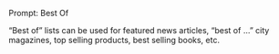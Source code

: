 Prompt: Best Of

“Best of” lists can be used for featured news articles, “best of …” city magazines, top selling products, best selling books, etc.
